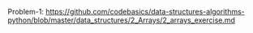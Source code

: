 Problem-1: https://github.com/codebasics/data-structures-algorithms-python/blob/master/data_structures/2_Arrays/2_arrays_exercise.md